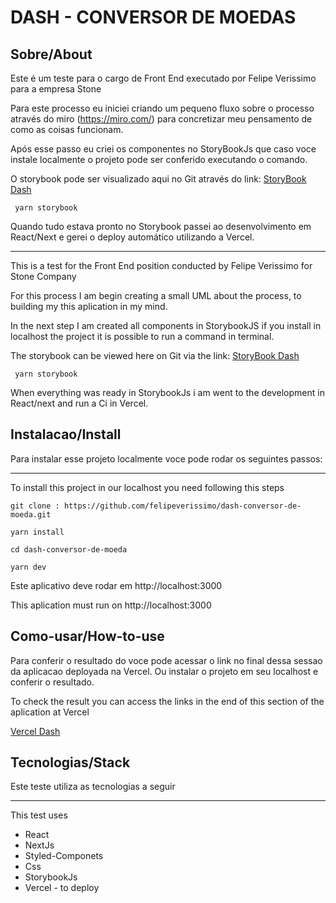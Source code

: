 # DASH - CONVERSOR DE MOEDAS

## Sobre/About

Este é um teste para o cargo de Front End executado por Felipe Verissimo para a empresa Stone

Para este processo eu iniciei criando um pequeno fluxo sobre o processo através do miro (https://miro.com/) para concretizar meu pensamento de como as coisas funcionam.

Após esse passo eu criei os componentes no StoryBookJs que caso voce instale localmente o projeto pode ser conferido executando o comando.

O storybook pode ser visualizado aqui no Git através do link:
[StoryBook Dash](https://felipeverissimo.github.io/dash-conversor-de-moeda/?path=/story/logo--basic-logo)


```
 yarn storybook
```

Quando tudo estava pronto no Storybook passei ao desenvolvimento em React/Next e gerei o deploy automático utilizando a Vercel.

---

This is a test for the Front End position conducted by Felipe Verissimo for Stone Company

For this process I am begin creating a small UML about the process, to building my this aplication in my mind.

In the next step I am created all components in StorybookJS if you install in localhost the project it is possible to run a command in terminal.

The storybook can be viewed here on Git via the link:
[StoryBook Dash](https://felipeverissimo.github.io/dash-conversor-de-moeda/?path=/story/logo--basic-logo)

```
 yarn storybook
```

When everything was ready in StorybookJs i am went to the development in React/next and run a Ci in Vercel.

## Instalacao/Install

Para instalar esse projeto localmente voce pode rodar os seguintes passos:

---

To install this project in our localhost you need following this steps

```
git clone : https://github.com/felipeverissimo/dash-conversor-de-moeda.git
```

```
yarn install
```

```
cd dash-conversor-de-moeda
```

```
yarn dev
```

Este aplicativo deve rodar em http://localhost:3000

This aplication must run on http://localhost:3000

## Como-usar/How-to-use

Para conferir o resultado do voce pode acessar o link no final dessa sessao da aplicacao deployada na Vercel.
Ou instalar o projeto em seu localhost e conferir o resultado.

To check the result you can access the links in the end of this section of the aplication at Vercel

[Vercel Dash](https://dash-conversor-de-moeda.vercel.app/)

## Tecnologias/Stack

Este teste utiliza as tecnologias a seguir

---

This test uses

- React
- NextJs
- Styled-Componets
- Css
- StorybookJs
- Vercel - to deploy
